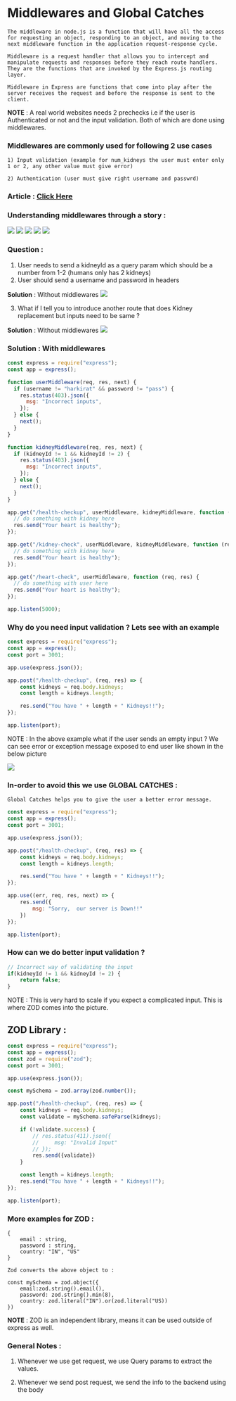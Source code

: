 # Middlewares and Global Catches

    The middleware in node.js is a function that will have all the access for requesting an object, responding to an object, and moving to the next middleware function in the application request-response cycle.

    Middleware is a request handler that allows you to intercept and manipulate requests and responses before they reach route handlers. They are the functions that are invoked by the Express.js routing layer.

    Middleware in Express are functions that come into play after the server receives the request and before the response is sent to the client.

__NOTE__ : A real world websites needs 2 prechecks i.e if the user is Authenticated or not and the input validation. Both of which are done using middlewares.

### Middlewares are commonly used for following 2 use cases
    1) Input validation (example for num_kidneys the user must enter only 1 or 2, any other value must give error)

    2) Authentication (user must give right username and passwrd)

### Article : [Click Here](https://medium.com/@ksshravan667/14-days-of-express-day-2-middlewares-global-catches-bedac3007414)

### Understanding middlewares through a story :

<img src="./assets/Pic-1.png"/>

<img src="./assets/Pic-2.png"/>

<img src="./assets/Pic-3.png"/>

<img src="./assets/Pic-4.png"/> 

<img src="./assets/Pic-5.png"/> 

### Question : 
1) User needs to send a kidneyId as a query param which should be a number from 1-2 (humans only has 2 kidneys)
2) User should send a username and password in headers

__Solution__ : Without middlewares
<img src="./assets/Pic-6.png"/>

3) What if I tell you to introduce another route that does
Kidney replacement but inputs need to be same ?

__Solution__ : Without middlewares
<img src="./assets/Pic-7.png"/>

### Solution : With middlewares
```javascript
const express = require("express");
const app = express();

function userMiddleware(req, res, next) {
  if (username != "harkirat" && password != "pass") {
    res.status(403).json({
      msg: "Incorrect inputs",
    });
  } else {
    next();
  }
}

function kidneyMiddleware(req, res, next) {
  if (kidneyId != 1 && kidneyId != 2) {
    res.status(403).json({
      msg: "Incorrect inputs",
    });
  } else {
    next();
  }
}

app.get("/health-checkup", userMiddleware, kidneyMiddleware, function (req, res) {
  // do something with kidney here
  res.send("Your heart is healthy");
});

app.get("/kidney-check", userMiddleware, kidneyMiddleware, function (req, res) {
  // do something with kidney here
  res.send("Your heart is healthy");
});

app.get("/heart-check", userMiddleware, function (req, res) {
  // do something with user here
  res.send("Your heart is healthy");
});

app.listen(5000);   
```

### Why do you need input validation ? Lets see with an example
```javascript
const express = require("express");
const app = express();
const port = 3001;

app.use(express.json());

app.post("/health-checkup", (req, res) => {
    const kidneys = req.body.kidneys;
    const length = kidneys.length;

    res.send("You have " + length + " Kidneys!!");
});

app.listen(port);
```
NOTE : In the above example what if the user sends an empty input ? We can see error or exception message exposed to end user like shown in the below picture

<img src="./assets/Pic-8.png"/>

### In-order to avoid this we use GLOBAL CATCHES :
    Global Catches helps you to give the user a better error message.
```javascript
const express = require("express");
const app = express();
const port = 3001;

app.use(express.json());

app.post("/health-checkup", (req, res) => {
    const kidneys = req.body.kidneys;
    const length = kidneys.length;

    res.send("You have " + length + " Kidneys!!");
});

app.use((err, req, res, next) => {
    res.send({
        msg: "Sorry,  our server is Down!!"
    })
});

app.listen(port);
```

### How can we do better input validation ?
```javascript
// Incorrect way of validating the input
if(kidneyId != 1 && kidneyId != 2) {
    return false;
}
```
NOTE : This is very hard to scale if you expect a complicated input. This is where ZOD comes into the picture.

## ZOD Library :
```javascript
const express = require("express");
const app = express();
const zod = require("zod");
const port = 3001;

app.use(express.json());

const mySchema = zod.array(zod.number());

app.post("/health-checkup", (req, res) => {
    const kidneys = req.body.kidneys;
    const validate = mySchema.safeParse(kidneys);

    if (!validate.success) {
        // res.status(411).json({
        //     msg: "Invalid Input"
        // });
        res.send({validate})
    }

    const length = kidneys.length;
    res.send("You have " + length + " Kidneys!!");
});

app.listen(port);
```

### More examples for ZOD : 
```
{
    email : string,
    password : string,
    country: "IN", "US"
}

Zod converts the above object to :

const mySchema = zod.object({
    email:zod.string().email(),
    password: zod.string().min(8),
    country: zod.literal("IN").or(zod.literal("US)) 
})
```
__NOTE__ : ZOD is an independent library, means it can be used outside of express as well.

### General Notes : 
1) Whenever we use get request, we use Query params to extract the values.

2) Whenever we send post request, we send the info to the backend using the body